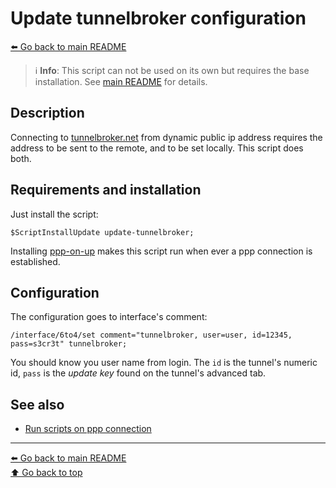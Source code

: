 Update tunnelbroker configuration
=================================

[⬅️ Go back to main README](../README.md)

> ℹ️ **Info**: This script can not be used on its own but requires the base
> installation. See [main README](../README.md) for details.

Description
-----------

Connecting to [tunnelbroker.net](//tunnelbroker.net) from dynamic public
ip address requires the address to be sent to the remote, and to be set
locally. This script does both.

Requirements and installation
-----------------------------

Just install the script:

    $ScriptInstallUpdate update-tunnelbroker;

Installing [ppp-on-up](ppp-on-up.md) makes this script run when ever a ppp
connection is established.

Configuration
-------------

The configuration goes to interface's comment:

    /interface/6to4/set comment="tunnelbroker, user=user, id=12345, pass=s3cr3t" tunnelbroker;

You should know you user name from login. The `id` is the tunnel's numeric
id, `pass` is the *update key* found on the tunnel's advanced tab.

See also
--------

* [Run scripts on ppp connection](ppp-on-up.md)

---
[⬅️ Go back to main README](../README.md)  
[⬆️ Go back to top](#top)
